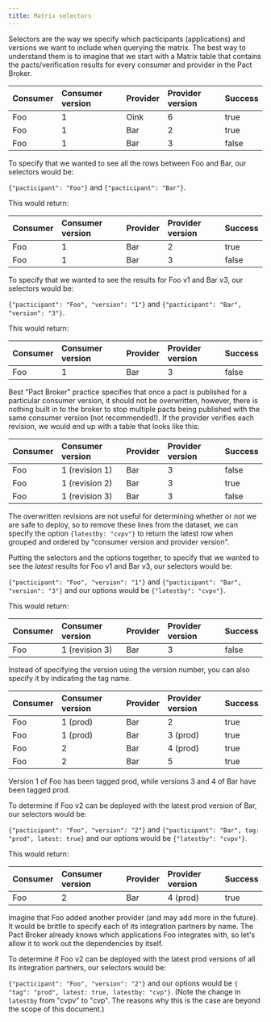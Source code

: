 ```yaml
---
title: Matrix selectors
---
```


Selectors are the way we specify which pacticipants (applications) and versions we want to include when querying the matrix. The best way to understand them is to imagine that we start with a Matrix table that contains the pacts/verification results for every consumer and provider in the Pact Broker.

| Consumer | Consumer version | Provider | Provider version | Success |
| :--- | :--- | :--- | :--- | :--- |
| Foo | 1 | Oink | 6 | true |
| Foo | 1 | Bar | 2 | true |
| Foo | 1 | Bar | 3 | false |

To specify that we wanted to see all the rows between Foo and Bar, our selectors would be:

`{"pacticipant": "Foo"}` and `{"pacticipant": "Bar"}`.

This would return:

| Consumer | Consumer version | Provider | Provider version | Success |
| :--- | :--- | :--- | :--- | :--- |
| Foo | 1 | Bar | 2 | true |
| Foo | 1 | Bar | 3 | false |

To specify that we wanted to see the results for Foo v1 and Bar v3, our selectors would be:

`{"pacticipant": "Foo", "version": "1"}` and `{"pacticipant": "Bar", "version": "3"}`.

This would return:

| Consumer | Consumer version | Provider | Provider version | Success |
| :--- | :--- | :--- | :--- | :--- |
| Foo | 1 | Bar | 3 | false |

Best "Pact Broker" practice specifies that once a pact is published for a particular consumer version, it should not be overwritten, however, there is nothing built in to the broker to stop multiple pacts being published with the same consumer version \(not recommended!\). If the provider verifies each revision, we would end up with a table that looks like this:

| Consumer | Consumer version | Provider | Provider version | Success |
| :--- | :--- | :--- | :--- | :--- |
| Foo | 1 \(revision 1\) | Bar | 3 | false |
| Foo | 1 \(revision 2\) | Bar | 3 | true |
| Foo | 1 \(revision 3\) | Bar | 3 | false |

The overwritten revisions are not useful for determining whether or not we are safe to deploy, so to remove these lines from the dataset, we can specify the option `{latestby: "cvpv"}` to return the latest row when grouped and ordered by "consumer version and provider version".

Putting the selectors and the options together, to specify that we wanted to see the _latest_ results for Foo v1 and Bar v3, our selectors would be:

`{"pacticipant": "Foo", "version": "1"}` and `{"pacticipant": "Bar", "version": "3"}` and our options would be `{"latestby": "cvpv"}`.

This would return:

| Consumer | Consumer version | Provider | Provider version | Success |
| :--- | :--- | :--- | :--- | :--- |
| Foo | 1 \(revision 3\) | Bar | 3 | false |

Instead of specifying the version using the version number, you can also specify it by indicating the tag name.

| Consumer | Consumer version | Provider | Provider version | Success |
| :--- | :--- | :--- | :--- | :--- |
| Foo | 1 \(prod\) | Bar | 2 | true |
| Foo | 1 \(prod\) | Bar | 3 \(prod\) | true |
| Foo | 2 | Bar | 4 \(prod\) | true |
| Foo | 2 | Bar | 5 | true |

Version 1 of Foo has been tagged prod, while versions 3 and 4 of Bar have been tagged prod.

To determine if Foo v2 can be deployed with the latest prod version of Bar, our selectors would be:

`{"pacticipant": "Foo", "version": "2"}` and `{"pacticipant": "Bar", tag: "prod", latest: true}` and our options would be `{"latestby": "cvpv"}`.

This would return:

| Consumer | Consumer version | Provider | Provider version | Success |
| :--- | :--- | :--- | :--- | :--- |
| Foo | 2 | Bar | 4 \(prod\) | true |

Imagine that Foo added another provider \(and may add more in the future\). It would be brittle to specify each of its integration partners by name. The Pact Broker already knows which applications Foo integrates with, so let's allow it to work out the dependencies by itself.

To determine if Foo v2 can be deployed with the latest prod versions of all its integration partners, our selectors would be:

`{"pacticipant": "Foo", "version": "2"}` and our options would be `{ "tag": "prod", latest: true, latestby: "cvp"}`. \(Note the change in `latestby` from "cvpv" to "cvp". The reasons why this is the case are beyond the scope of this document.\)
